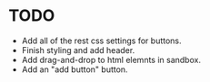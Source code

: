 # TODO
- Add all of the rest css settings for buttons.
- Finish styling and add header.
- Add drag-and-drop to html elemnts in sandbox.
- Add an "add button" button.